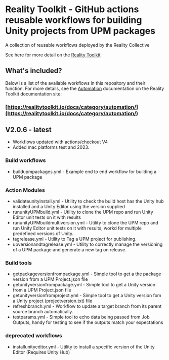 # Reality Toolkit - GitHub actions reusable workflows for building Unity projects from UPM packages

A collection of reusable workflows deployed by the Reality Collective

See here for more detail on the [Reality Toolkit](https://github.com/realitycollective/com.realitytoolkit.dev)

## What's included?

Below is a list of the available workflows in this repository and their function.
For more details, see the [Automation](https://realitytoolkit.io/docs/category/automation/) documentation on the Reality Toolkit documentation site:

### [https://realitytoolkit.io/docs/category/automation/](https://realitytoolkit.io/docs/category/automation/)

## V2.0.6 - latest

- Workflows updated with actions/checkout V4
- Added mac platforms test and 2023.

### Build workflows

- buildupmpackages.yml - Example end to end workflow for building a UPM package

### Action Modules

- validateunityinstall.yml - Utility to check the build host has the Unity hub installed and a Unity Editor using the version supplied
- rununityUPMbuild.yml - Utility to clone the UPM repo and run Unity Editor unit tests on it with results
- rununityUPMbuildmultiversion.yml - Utility to clone the UPM repo and run Unity Editor unit tests on it with results, workd for multiple predefined versions of Unity.
- tagrelease.yml - Utility to Tag a UPM project for publishing.
- upversionandtagrelease.yml - Utility to correctly manage the versioning of a UPM package and generate a new tag on release.

### Build tools

- getpackageversionfrompackage.yml - Simple tool to get a the package version from a UPM Project.json file
- getunityversionfrompackage.yml - Simple tool to get a Unity version from a UPM Project.json file
- getunityversionfromproject.yml - Simple tool to get a Unity version fom a Unity project (projectversion.txt) file
- refreshbranch.yml - Workflow to update a target branch from its parent source branch automatically.
- testparams.yml - Simple tool to echo data being passed from Job Outputs, handy for testing to see if the outputs match your expectations

### deprecated workflows

- installunityeditor.yml - Utility to install a specific version of the Unity Editor (Requires Unity Hub)